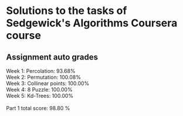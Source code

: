 # Solutions to the tasks of Sedgewick's Algorithms Coursera course

## Assignment auto grades
Week 1: Percolation: 93.68%<br/>
Week 2: Permutation: 100.08%<br/>
Week 3: Collinear points: 100.00%<br/>
Week 4: 8 Puzzle: 100.00%<br/>
Week 5: Kd-Trees: 100.00%<br/>
<br/>
Part 1 total score: 98.80 %